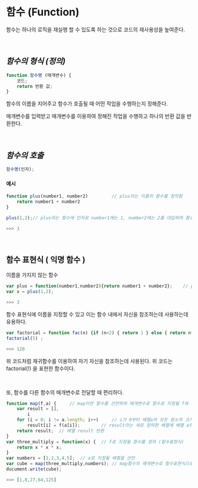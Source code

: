 # 함수 (Function)

함수는 하나의 로직을 재실행 할 수 있도록 하는 것으로 코드의 재사용성을 높여준다.

<br>



## *함수의 형식 (정의)*

```javascript
function 함수명 (매개변수) {
    코드;
    return 반환 값;
}
```

함수의 이름을 지어주고 함수가 호출될 때 어떤 작업을 수행하는지 정해준다. 

매개변수를 입력받고 매개변수를 이용하여 정해진 작업을 수행하고 하나의 반환 값을 반환한다.

<br>

## *함수의 호출*

```javascript
함수명(인자);
```



#### 예시

```javascript
function plus(number1, number2) 		// plus라는 이름의 함수를 정의함
    return number1 + number2
}

plus(1,2);// plus라는 함수에 인자로 number1에는 1, number2에는 2를 대입하여 함수를 호출함

>>> 3 
```

<br>

## 함수 표현식 ( 익명 함수 )

이름을 가지지 않는 함수

``` javascript
var plus = function(number1,number2){return number1 + number2};    // plus 라는 변수에 number1과 number2를 더하는 함수가 정의됌.
var x = plus(1,2);

>>> 3 
```

함수 표현식에 이름을 지정할 수 있고 이는 함수 내에서 자신을 참조하는데 사용하는데 유용하다.



```javascript
var factorial = function fac(n) {if (n<2) { return 1 } else { return n*fac(n-1)}};
factorial(5) ;

>>> 120
```

위 코드처럼 재귀함수를 이용하여 자기 자신을 참조하는데 사용된다. 위 코드는 factorial(!) 을 표현한 함수이다.

<br>

또, 함수를 다른 함수의 매개변수로 전달할 때 편리하다. 

```javascript
function map(f,a) {		// map이란 함수를 선언하여 매개변수로 함수로 지정될 f와 배열 a를 받음
    var result = [],
        i
    for (i = 0; i != a.length; i++)		// i가 0부터 배열a의 모든 원소의 크기만큼 증가함
        result[i] = f(a[i]);		// result라는 새로 정의한 배열에 배열 a의 모든 원소에 함수f를 수행한 반환값을 저장
    return result;	// 배열 result 반환
}
var three_multiply = function(x) {	// f로 지정될 함수를 정의 (함수표현식)
    return x * x * x;
}
var numbers = [1,2,3,4,5];	// a로 지정될 배열을 선언
var cube = map(three_multiply,numbers);	// map함수의 매개변수로 함수표현식으로 정의된 three_multiply 함수를 사용
ducument.write(cube);

>>> [1,8,27,64,125]
```

